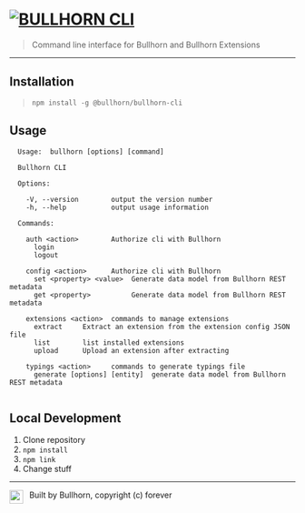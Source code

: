 # [![BULLHORN CLI](header.gif)](https://bullhorn.github.io)

> Command line interface for Bullhorn and Bullhorn Extensions

--- 

## Installation

> `npm install -g @bullhorn/bullhorn-cli`

## Usage

```
  Usage:  bullhorn [options] [command]

  Bullhorn CLI

  Options:

    -V, --version        output the version number
    -h, --help           output usage information

  Commands:

    auth <action>        Authorize cli with Bullhorn
      login 
      logout 
    
    config <action>      Authorize cli with Bullhorn  
      set <property> <value>  Generate data model from Bullhorn REST metadata
      get <property>          Generate data model from Bullhorn REST metadata

    extensions <action>  commands to manage extensions
      extract     Extract an extension from the extension config JSON file
      list        list installed extensions
      upload      Upload an extension after extracting

    typings <action>     commands to generate typings file
      generate [options] [entity]  generate data model from Bullhorn REST metadata
  
```

## Local Development

1. Clone repository
2. `npm install`
3. `npm link`
4. Change stuff

---

<p>
	<img src="bully.png" align="left" width="24" />
	<span>&nbsp; Built by Bullhorn, copyright (c) forever</span>
</p>
